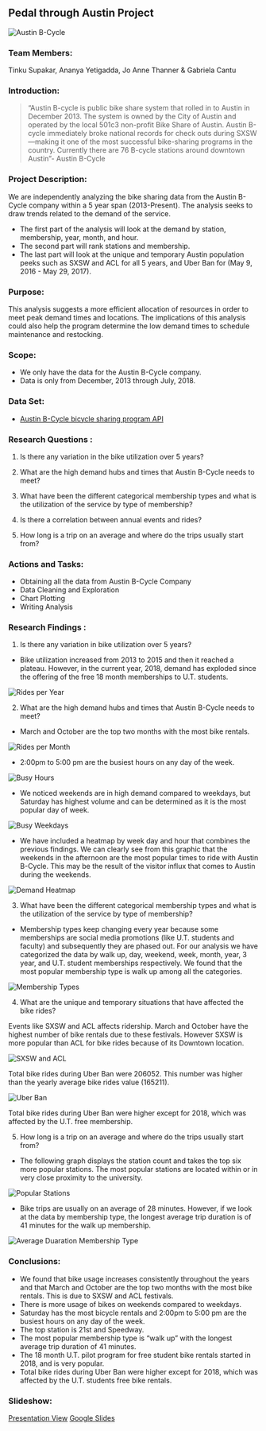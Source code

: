 ## Pedal through Austin Project

![Austin B-Cycle](README_IMAGES/bikeshare.jpg)

### Team Members:

Tinku Supakar, Ananya Yetigadda, Jo Anne Thanner & Gabriela Cantu 

### Introduction: 

>“Austin B-cycle is public bike share system that rolled in to Austin in December 2013. The system is owned by the City of Austin and operated by the local 501c3 non-profit Bike Share of Austin. Austin B-cycle immediately broke national records for check outs during SXSW—making it one of the most successful bike-sharing programs in the country. Currently there are 76 B-cycle stations around downtown Austin”- Austin B-Cycle 

### Project Description:

We are independently analyzing the bike sharing data from the Austin B-Cycle company within a 5 year span (2013-Present). The analysis seeks to draw trends related to the demand of the service.
 
* The first part of the analysis will look at the demand by station, membership, year, month, and hour.
* The second part will rank stations and membership.
* The last part will look at the unique and temporary Austin population peeks such as SXSW and ACL for all 5 years, and Uber Ban for (May 9, 2016 - May 29, 2017).
 
### Purpose: 

This analysis suggests a more efficient allocation of resources in order to meet peak demand times and locations. The implications of this analysis could also help the program determine the low demand times to schedule maintenance and restocking.

### Scope: 

* We only have the data for the Austin B-Cycle company.
* Data is only from December, 2013 through July, 2018.

### Data Set: 

* [Austin B-Cycle bicycle sharing program API](https://data.austintexas.gov/resource/cwi3-ckqi.json)

### Research Questions : 

1. Is there any variation in the bike utilization over 5 years?

2. What are the high demand hubs and times that Austin B-Cycle needs to meet?

3. What have been the different categorical membership types  and what is the utilization of the service by type of membership?

4. Is there a correlation between annual events and rides?

5. How long is a trip on an average and where do the trips usually start from? 

### Actions and Tasks: 

* Obtaining all the data from Austin B-Cycle Company
* Data Cleaning and Exploration
* Chart Plotting
* Writing Analysis

### Research Findings :
1. Is there any variation in bike utilization over 5 years?

* Bike utilization increased from 2013 to 2015 and then it reached a plateau. However, in the current year, 2018, demand has exploded since the offering of the free 18 month memberships to U.T. students. 

![Rides per Year](Images/Rides_per_Year.png)

2. What are the high demand hubs and times that Austin B-Cycle needs to meet?

* March and October are the top two months with the most bike rentals. 

![Rides per Month](Images/Rides_per_Month.png)

* 2:00pm to 5:00 pm are the busiest hours on any day of the week. 

![Busy Hours](Images/Busy_Hour.png)

* We noticed weekends are in high demand compared to weekdays, but Saturday has highest volume and can be determined as it is the most popular day of week.

![Busy Weekdays](Images/Busy_Week.png)

* We have included a heatmap by week day and hour that combines the previous findings. We can clearly see from this graphic that the weekends in the afternoon are the most popular times to ride with Austin B-Cycle. This may be the result of the visitor influx that comes to Austin during the weekends.

![Demand Heatmap](Images/Hours-day.png)

3. What have been the different categorical membership types and what is the utilization of the service by type of membership?

* Membership types keep changing every year because some memberships are social media promotions (like U.T. students and faculty) and subsequently they are phased out. For our analysis we have categorized the data by walk up, day, weekend, week, month, year, 3 year, and U.T. student memberships respectively. We found that the most popular membership type is walk up among all the categories. 

![Membership Types](Images/mem_type.png)

4. What are the unique and temporary situations that have affected the bike rides?

Events like SXSW and ACL affects ridership. March and October have the highest number of bike rentals due to these festivals. However SXSW is more popular than ACL for bike rides because of its Downtown location. 

![SXSW and ACL](Images/SXSW-ACL.png)

Total bike rides during Uber Ban were 206052. This number was higher than the yearly average bike rides value (165211). 

![Uber Ban](Images/Uberban.png)

Total bike rides during Uber Ban were higher except for 2018, which was affected by the U.T. free membership.

5. How long is a trip on an average and where do the trips usually start from? 

* The following graph displays the station count and takes the top six more popular stations. The most popular stations are located within or in very close proximity to the university.

![Popular Stations](Images/Pop_Station.png)

* Bike trips are usually on an average of 28 minutes. However, if we look at the data by membership type, the longest average trip duration is of 41 minutes for the walk up membership.

![Average Duaration Membership Type](Images/avg_duration_mem_type.png)


### Conclusions: 

* We found that bike usage increases consistently throughout the years and that March and October are the top two months with the most bike rentals. This is due to SXSW and ACL festivals.
* There is more usage of bikes on weekends compared to weekdays.
* Saturday has the most bicycle rentals and 2:00pm to 5:00 pm are the busiest hours on any day of the week. 
* The top station is 21st and Speedway.
* The most popular membership type is “walk up” with the longest average trip duration of 41 minutes.
* The 18 month U.T. pilot program for free student bike rentals started in 2018, and is very popular.
* Total bike rides during Uber Ban were higher except for 2018, which was affected by the U.T. students free bike rentals.

### Slideshow: 

[Presentation View](https://docs.google.com/presentation/d/1fIk0yN7bH_pLIRUxPTkyxm9zOThLRluyKVivEPbjPdc/present?slide=id.p)
[Google Slides](https://docs.google.com/presentation/d/1fIk0yN7bH_pLIRUxPTkyxm9zOThLRluyKVivEPbjPdc/edit?usp=sharing)
